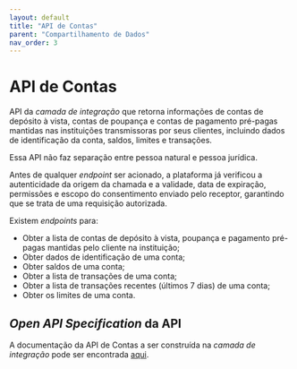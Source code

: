 ```yaml
---
layout: default
title: "API de Contas"
parent: "Compartilhamento de Dados"
nav_order: 3
---
```


# API de Contas

API da *camada de integração* que retorna informações de contas de depósito à vista, contas de poupança e contas de pagamento pré-pagas mantidas nas instituições transmissoras por seus clientes, incluindo dados de identificação da conta, saldos, limites e transações.

Essa API não faz separação entre pessoa natural e pessoa jurídica.

Antes de qualquer *endpoint* ser acionado, a plataforma já verificou a autenticidade da origem da chamada e a validade, data de expiração, permissões e escopo do consentimento enviado pelo receptor, garantindo que se trata de uma requisição autorizada.

Existem *endpoints* para:

- Obter a lista de contas de depósito à vista, poupança e pagamento pré-pagas mantidas pelo cliente na instituição;
- Obter dados de identificação de uma conta;
- Obter saldos de uma conta;
- Obter a lista de transações de uma conta;
- Obter a lista de transações recentes (últimos 7 dias) de uma conta;
- Obter os limites de uma conta.

## *Open API Specification* da API

A documentação da API de Contas a ser construída na *camada de integração* pode ser encontrada [aqui][API-Contas].

[API-Contas]: ../../../../swagger-ui/index.html?api=Contas
